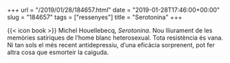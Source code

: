 +++
url = "/2019/01/28/184657.html"
date = "2019-01-28T17:46:00+00:00"
slug = "184657"
tags = ["ressenyes"]
title = "Serotonina"
+++

{{< icon book >}} Michel Houellebecq, *Serotonina*. Nou lliurament de les memòries satíriques de l’home blanc heterosexual. Tota resistència és vana. Ni tan sols el més recent antidepressiu, d’una eficàcia sorprenent, pot fer altra cosa que esmorteir la caiguda.

